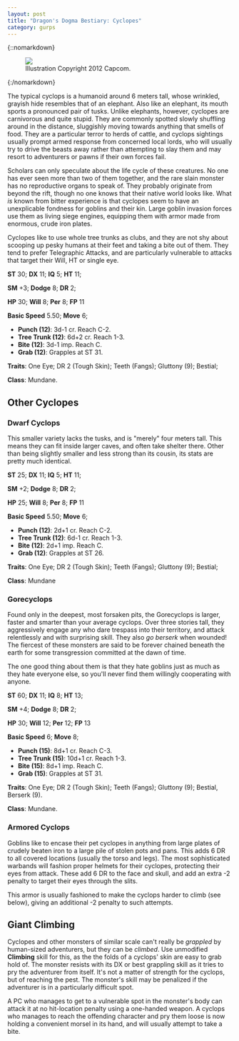 ```yaml
---
layout: post
title: "Dragon's Dogma Bestiary: Cyclopes"
category: gurps
---
```


{::nomarkdown}
<figure>
  <img src="{{ "/assets/DDENEMIES.jpg" | absolute_url }}"/>
  <figcaption>Illustration Copyright 2012 Capcom.</figcaption>
</figure>
{:/nomarkdown}

The typical cyclops is a humanoid around 6 meters tall, whose wrinkled, grayish
hide resembles that of an elephant. Also like an elephant, its mouth sports a
pronounced pair of tusks. Unlike elephants, however, cyclopes are carnivorous
and quite stupid. They are commonly spotted slowly shuffling around in the
distance, sluggishly moving towards anything that smells of food. They are a
particular terror to herds of cattle, and cyclops sightings usually prompt armed
response from concerned local lords, who will usually try to drive the beasts
away rather than attempting to slay them and may resort to adventurers or pawns
if their own forces fail.

Scholars can only speculate about the life cycle of these creatures. No one has
ever seen more than two of them together, and the rare slain monster has no
reproductive organs to speak of. They probably originate from beyond the rift,
though no one knows that their native world looks like. What _is_ known from
bitter experience is that cyclopes seem to have an unexplicable fondness for
goblins and their kin. Large goblin invasion forces use them as living siege
engines, equipping them with armor made from enormous, crude iron plates.

Cyclopes like to use whole tree trunks as clubs, and they are not shy about
scooping up pesky humans at their feet and taking a bite out of them. They tend
to prefer Telegraphic Attacks, and are particularly vulnerable to attacks that
target their Will, HT or single eye.

**ST** 30; **DX** 11; **IQ** 5; **HT** 11;

**SM** +3; **Dodge** 8; **DR** 2;

**HP** 30; **Will** 8; **Per** 8; **FP** 11

**Basic Speed** 5.50; **Move** 6;

- **Punch (12)**: 3d-1 cr. Reach C-2.
- **Tree Trunk (12)**: 6d+2 cr. Reach 1-3.
- **Bite (12)**: 3d-1 imp. Reach C.
- **Grab (12)**: Grapples at ST 31.

**Traits**: One Eye; DR 2 (Tough Skin); Teeth (Fangs); Gluttony (9); Bestial;

**Class**: Mundane.

## Other Cyclopes

### Dwarf Cyclops

This smaller variety lacks the tusks, and is "merely" four meters tall. This
means they can fit inside larger caves, and often take shelter there. Other than
being slightly smaller and less strong than its cousin, its stats are pretty
much identical.

**ST** 25; **DX** 11; **IQ** 5; **HT** 11;

**SM** +2; **Dodge** 8; **DR** 2;

**HP** 25; **Will** 8; **Per** 8; **FP** 11

**Basic Speed** 5.50; **Move** 6;

- **Punch (12)**: 2d+1 cr. Reach C-2.
- **Tree Trunk (12)**:  6d-1 cr. Reach 1-3.
- **Bite (12)**: 2d+1 imp. Reach C.
- **Grab (12)**: Grapples at ST 26.

**Traits**: One Eye; DR 2 (Tough Skin); Teeth (Fangs); Gluttony (9); Bestial;

**Class**: Mundane

### Gorecyclops

Found only in the deepest, most forsaken pits, the Gorecyclops is larger, faster
and smarter than your average cyclops. Over three stories tall, they
aggressively engage any who dare trespass into their territory, and attack
relentlessly and with surprising skill. They also _go berserk_ when wounded! The
fiercest of these monsters are said to be forever chained beneath the earth for
some transgression committed at the dawn of time.

The one good thing about them is that they hate goblins just as much as they
hate everyone else, so you'll never find them willingly cooperating with anyone.


**ST** 60; **DX** 11; **IQ** 8; **HT** 13;

**SM** +4; **Dodge** 8; **DR** 2;

**HP** 30; **Will** 12; **Per** 12; **FP** 13

**Basic Speed** 6; **Move** 8;

- **Punch (15)**: 8d+1 cr. Reach C-3.
- **Tree Trunk (15)**: 10d+1 cr. Reach 1-3.
- **Bite (15)**: 8d+1 imp. Reach C.
- **Grab (15)**: Grapples at ST 31.

**Traits**: One Eye; DR 2 (Tough Skin); Teeth (Fangs); Gluttony (9); Bestial,
Berserk (9).

**Class**: Mundane.

### Armored Cyclops

Goblins like to encase their pet cyclopes in anything from large plates of
crudely beaten iron to a large pile of stolen pots and pans. This adds 6 DR to
all covered locations (usually the torso and legs). The most sophisticated
warbands will fashion proper helmets for their cyclopes, protecting their eyes
from attack. These add 6 DR to the face and skull, and add an extra -2 penalty
to target their eyes through the slits.

This armor is usually fashioned to make the cyclops harder to climb (see below),
giving an additional -2 penalty to such attempts.

## Giant Climbing

Cyclopes and other monsters of similar scale can't really be _grappled_ by
human-sized adventurers, but they can be _climbed_. Use unmodified **Climbing**
skill for this, as the the folds of a cyclops' skin are easy to grab hold
of. The monster resists with its DX or best grappling skill as it tries to pry
the adventurer from itself. It's not a matter of strength for the cyclops, but
of reaching the pest. The monster's skill may be penalized if the adventurer is
in a particularly difficult spot.

A PC who manages to get to a vulnerable spot in the monster's body can attack it
at no hit-location penalty using a one-handed weapon. A cyclops who manages to
reach the offending character and pry them loose is now holding a convenient
morsel in its hand, and will usually attempt to take a bite.
